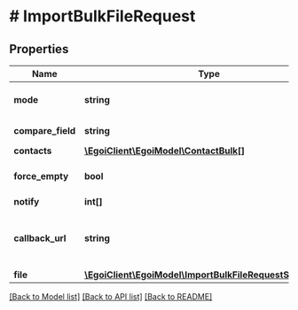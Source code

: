 # # ImportBulkFileRequest

## Properties

Name | Type | Description | Notes
------------ | ------------- | ------------- | -------------
**mode** | **string** | Add new contacts only (&#39;add&#39;) or add and replace existing ones (&#39;update&#39;) |
**compare_field** | **string** | Field ID which will be mapped for comparison to prevent duplicates) |
**contacts** | [**\EgoiClient\EgoiModel\ContactBulk[]**](ContactBulk.md) | Array of contacts to import |
**force_empty** | **bool** | If &#39;true&#39; accepts empty values and erases those fields | [optional] [default to false]
**notify** | **int[]** | Array of IDs of the users to notify | [optional]
**callback_url** | **string** | Url to receive the report &lt;a href&#x3D;&#39;/usecases/callbacks/#import-collection-of-contacts&#39; target&#x3D;&#39;_blank&#39;&gt;[Go to callback documentation]&lt;/a&gt; | [optional]
**file** | [**\EgoiClient\EgoiModel\ImportBulkFileRequestSchemaFile**](ImportBulkFileRequestSchemaFile.md) |  |

[[Back to Model list]](../../README.md#models) [[Back to API list]](../../README.md#endpoints) [[Back to README]](../../README.md)
